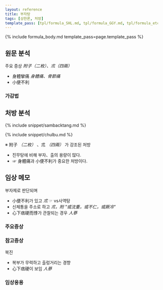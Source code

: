 ```yaml
---
layout: reference
title: 부자탕
tags: [상한론, 처방]
template_pass: [tpl/formula_SHL.md, tpl/formula_GGY.md, tpl/formula_etc.md]
---
```



{% include formula_body.md template_pass=page.template_pass %}

## 원문 분석

주요 증상 _附子（二枚）、朮（四兩）_
* 身體攣痛 _身體痛、骨節痛_
* 小便不利

### 가감법



## 처방 분석

{% include snippet/sambacktang.md %}


{% include snippet/chulbu.md %}

※ 附子 _（二枚）_ 、朮 _（四兩）_ 가 강조된 처방
* 진무탕에 비해 부자、출의 용량이 많다.
* ☞ 身體痛과 小便不利가 중요한 처방이다.

## 임상 메모

부자제로 판단되며
* 小便不利가 있고 _朮_ ☞ vs사역탕
* 신체통을 주소로 하고 _朮，附 "或沈重，或不仁，或厥冷"_
* 心下痞硬而悸가 관찰되는 경우 _人蔘_

### 주요증상

### 참고증상

복진
* 복부가 무력하고 출렁거리는 경향
* 心下痞硬이 보임 _人蔘_

### 임상응용
